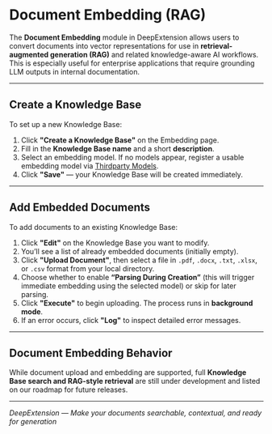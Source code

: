 
# Document Embedding (RAG)

The **Document Embedding** module in DeepExtension allows users to convert documents into vector representations 
for use in **retrieval-augmented generation (RAG)** and related knowledge-aware AI workflows. This is especially 
useful for enterprise applications that require grounding LLM outputs in internal documentation.

---

## Create a Knowledge Base

To set up a new Knowledge Base:

1. Click **"Create a Knowledge Base"** on the Embedding page.  
2. Fill in the **Knowledge Base name** and a short **description**.  
3. Select an embedding model. If no models appear, register a usable embedding model via [Thirdparty 
Models](thirdparty-models.md).  
4. Click **"Save"** — your Knowledge Base will be created immediately.

---

## Add Embedded Documents

To add documents to an existing Knowledge Base:

1. Click **"Edit"** on the Knowledge Base you want to modify.  
2. You’ll see a list of already embedded documents (initially empty).  
3. Click **"Upload Document"**, then select a file in `.pdf`, `.docx`, `.txt`, `.xlsx`, or `.csv` format from your 
local directory.  
4. Choose whether to enable **“Parsing During Creation”** (this will trigger immediate embedding using the 
selected model) or skip for later parsing.  
5. Click **"Execute"** to begin uploading. The process runs in **background mode**.  
6. If an error occurs, click **"Log"** to inspect detailed error messages.

---

## Document Embedding Behavior

While document upload and embedding are supported, full **Knowledge Base search and RAG-style retrieval** are 
still under development and listed on our roadmap for future releases.

---

*DeepExtension — Make your documents searchable, contextual, and ready for generation*

